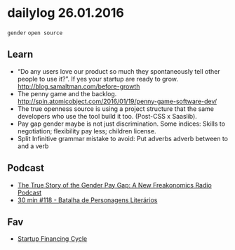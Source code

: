 # dailylog 26.01.2016

`gender` `open source`

## Learn

- “Do any users love our product so much they spontaneously tell other people to use it?”. If yes your startup are ready to grow. http://blog.samaltman.com/before-growth
- The penny game and the backlog. http://spin.atomicobject.com/2016/01/19/penny-game-software-dev/
- The true openness source is using a project structure that the same developers who use the tool build it too. (Post-CSS x Saaslib).
- Pay gap gender maybe is not just discrimination. Some indices: Skills to negotiation; flexibility pay less; children license.
- Split Infinitive grammar mistake to avoid: Put adverbs adverb between to and a verb

## Podcast

- [The True Story of the Gender Pay Gap: A New Freakonomics Radio Podcast](http://freakonomics.com/2016/01/07/the-true-story-of-the-gender-pay-gap-a-new-freakonomics-radio-podcast/)
- [30 min #118 - Batalha de Personagens Literários](http://homoliteratus.com/30min-118-batalhas-de-personagens-literarios/)

## Fav

- [Startup Financing Cycle](http://backspace.stfi.re/img/content/blog/Startup_financing_cycle.png)